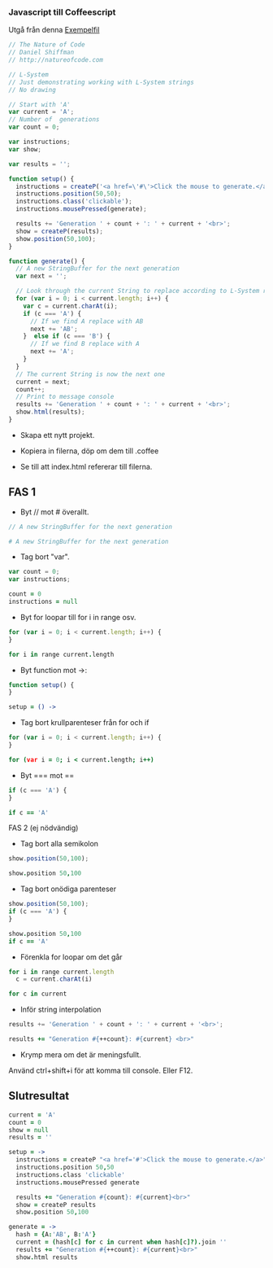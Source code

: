 ### Javascript till Coffeescript

Utgå från denna [Exempelfil](https://raw.githubusercontent.com/shiffman/The-Nature-of-Code-Examples-p5.js/master/chp08_fractals/NOC_8_08_SimpleLSystem/sketch.js)

```javascript
// The Nature of Code
// Daniel Shiffman
// http://natureofcode.com

// L-System
// Just demonstrating working with L-System strings
// No drawing

// Start with 'A'
var current = 'A';
// Number of  generations
var count = 0;

var instructions;
var show;

var results = '';

function setup() {
  instructions = createP('<a href=\'#\'>Click the mouse to generate.</a>');
  instructions.position(50,50);
  instructions.class('clickable');
  instructions.mousePressed(generate);

  results += 'Generation ' + count + ': ' + current + '<br>';
  show = createP(results);
  show.position(50,100);
}

function generate() {
  // A new StringBuffer for the next generation
  var next = '';

  // Look through the current String to replace according to L-System rules
  for (var i = 0; i < current.length; i++) {
    var c = current.charAt(i);
    if (c === 'A') {
      // If we find A replace with AB
      next += 'AB';
    }  else if (c === 'B') {
      // If we find B replace with A
      next += 'A';
    }
  }
  // The current String is now the next one
  current = next;
  count++;
  // Print to message console
  results += 'Generation ' + count + ': ' + current + '<br>';
  show.html(results);
}
```

* Skapa ett nytt projekt.

* Kopiera in filerna, döp om dem till .coffee

* Se till att index.html refererar till filerna.

## FAS 1

* Byt // mot # överallt.
```javascript
// A new StringBuffer for the next generation
```
```coffeescript
# A new StringBuffer for the next generation
```

* Tag bort "var".
```javascript
var count = 0;
var instructions;
```
```coffeescript
count = 0
instructions = null
```

* Byt for loopar till for i in range osv.

```javascript
for (var i = 0; i < current.length; i++) {
}
```
```coffeescript
for i in range current.length
```
* Byt function mot ->:

```javascript
function setup() {
}
```
```coffeescript
setup = () ->
```

* Tag bort krullparenteser från for och if
```javascript
for (var i = 0; i < current.length; i++) {
}
```
```coffeescript
for (var i = 0; i < current.length; i++)
```

* Byt === mot ==
```javascript
if (c === 'A') {
}
```
```coffeescript
if c == 'A'
```

FAS 2 (ej nödvändig)

* Tag bort alla semikolon
```javascript
show.position(50,100);
```
```coffeescript
show.position 50,100
```

* Tag bort onödiga parenteser
```javascript
show.position(50,100);
if (c === 'A') {
}
```
```coffeescript
show.position 50,100
if c == 'A'
```

* Förenkla for loopar om det går

```javascript
for i in range current.length
  c = current.charAt(i)
```
```coffeescript
for c in current
```

* Inför string interpolation
```javascript
results += 'Generation ' + count + ': ' + current + '<br>';
 ```
```coffeescript
results += "Generation #{++count}: #{current} <br>"
```

* Krymp mera om det är meningsfullt.

Använd ctrl+shift+i för att komma till console. Eller F12.

## Slutresultat

```coffeescript
current = 'A'
count = 0
show = null
results = ''

setup = ->
  instructions = createP "<a href='#'>Click the mouse to generate.</a>"
  instructions.position 50,50
  instructions.class 'clickable'
  instructions.mousePressed generate

  results += "Generation #{count}: #{current}<br>"
  show = createP results
  show.position 50,100

generate = ->
  hash = {A:'AB', B:'A'}
  current = (hash[c] for c in current when hash[c]?).join ''
  results += "Generation #{++count}: #{current}<br>"
  show.html results
```
